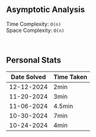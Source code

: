 ## Asymptotic Analysis  
Time Complexity: `O(n)`  
Space Complexity: `O(n)`  

&nbsp;  

## Personal Stats
| Date Solved | Time Taken |
| ----------- | ---------- |
| 12-12-2024  | 2min |  
| 11-20-2024  | 3min |  
| 11-06-2024  | 4.5min |  
| 10-30-2024  | 7min |  
| 10-24-2024  | 4min |  
